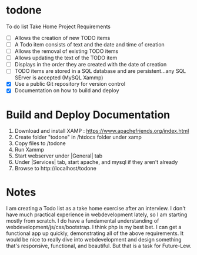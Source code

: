 # todone
To do list Take Home Project Requirements

 - [ ] Allows the creation of new TODO items
 - [ ] A Todo item consists of text and the date and time of creation
 - [ ] Allows the removal of existing TODO items
 - [ ] Allows updating the text of the TODO item
 - [ ] Displays in the order they are created with the date of creation
 - [ ] TODO items are stored in a SQL database and are persistent...any SQL SErver is accepted (MySQL Xammp)
 - [x] Use a public Git repository for version control
 - [x] Documentation on how to build and deploy

# Build and Deploy Documentation

1. Download and install XAMP : https://www.apachefriends.org/index.html
2. Create folder "todone" in /htdocs folder under xamp
3. Copy files to /todone
4. Run Xammp
5. Start webserver under |General| tab
6. Under |Services| tab, start apache, and mysql if they aren't already
7. Browse to http://localhost/todone

# Notes 

I am creating a Todo list as a take home exercise after an interview. I
don't have much practical experience in webdevelopment lately, so I am
starting mostly from scratch. I do have a fundamental understanding of
webdevelopment/js/css/bootstrap. I think php is my best bet. I can get
a functional app up quickly, demonstrating all of the above requirements. It
would be nice to really dive into webdevelopment and design something
that's responsive, functional, and beautiful. But that is a task for Future-Lew.
